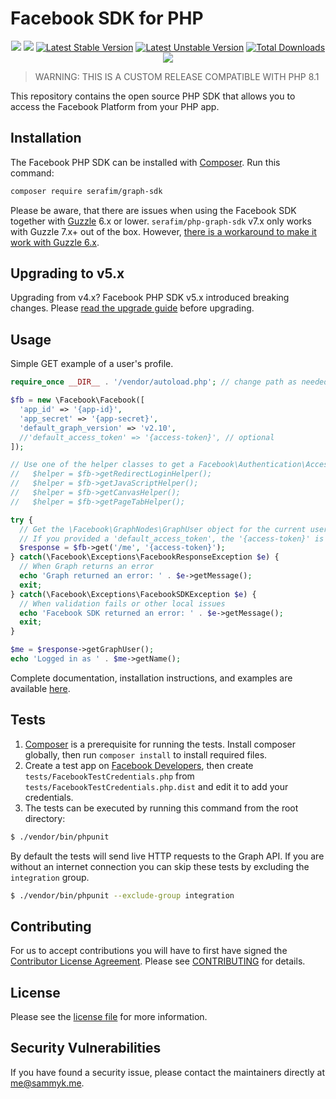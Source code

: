 # Facebook SDK for PHP

<p align="center">
    <a href="https://github.com/SerafimArts/php-graph-sdk/actions"><img src="https://github.com/SerafimArts/php-graph-sdk/workflows/build/badge.svg"></a>
    <a href="https://packagist.org/packages/serafim/graph-sdk"><img src="https://img.shields.io/badge/PHP-8.1.0-ff0140.svg"></a>
    <a href="https://packagist.org/packages/serafim/graph-sdk"><img src="https://poser.pugx.org/serafim/graph-sdk/version" alt="Latest Stable Version"></a>
    <a href="https://packagist.org/packages/serafim/graph-sdk"><img src="https://poser.pugx.org/serafim/graph-sdk/v/unstable" alt="Latest Unstable Version"></a>
    <a href="https://packagist.org/packages/serafim/graph-sdk"><img src="https://poser.pugx.org/serafim/graph-sdk/downloads" alt="Total Downloads"></a>
    <a href="https://raw.githubusercontent.com/SerafimArts/php-graph-sdk/master/LICENSE"><img src="https://poser.pugx.org/serafim/graph-sdk/license"></a>
</p>

> WARNING: THIS IS A CUSTOM RELEASE COMPATIBLE WITH PHP 8.1

This repository contains the open source PHP SDK that allows you to access 
the Facebook Platform from your PHP app.

## Installation

The Facebook PHP SDK can be installed with [Composer](https://getcomposer.org/). 
Run this command:

```sh
composer require serafim/graph-sdk
```

Please be aware, that there are issues when using the Facebook SDK 
together with [Guzzle](https://github.com/guzzle/guzzle) 6.x or lower. 
`serafim/php-graph-sdk` v7.x only works with Guzzle 7.x+ out of the box. 
However, [there is a workaround to make it work with Guzzle 6.x](https://www.sammyk.me/how-to-inject-your-own-http-client-in-the-facebook-php-sdk-v5#writing-a-guzzle-6-http-client-implementation-from-scratch).

## Upgrading to v5.x

Upgrading from v4.x? Facebook PHP SDK v5.x introduced breaking changes. Please [read the upgrade guide](https://www.sammyk.me/upgrading-the-facebook-php-sdk-from-v4-to-v5) before upgrading.

## Usage

Simple GET example of a user's profile.

```php
require_once __DIR__ . '/vendor/autoload.php'; // change path as needed

$fb = new \Facebook\Facebook([
  'app_id' => '{app-id}',
  'app_secret' => '{app-secret}',
  'default_graph_version' => 'v2.10',
  //'default_access_token' => '{access-token}', // optional
]);

// Use one of the helper classes to get a Facebook\Authentication\AccessToken entity.
//   $helper = $fb->getRedirectLoginHelper();
//   $helper = $fb->getJavaScriptHelper();
//   $helper = $fb->getCanvasHelper();
//   $helper = $fb->getPageTabHelper();

try {
  // Get the \Facebook\GraphNodes\GraphUser object for the current user.
  // If you provided a 'default_access_token', the '{access-token}' is optional.
  $response = $fb->get('/me', '{access-token}');
} catch(\Facebook\Exceptions\FacebookResponseException $e) {
  // When Graph returns an error
  echo 'Graph returned an error: ' . $e->getMessage();
  exit;
} catch(\Facebook\Exceptions\FacebookSDKException $e) {
  // When validation fails or other local issues
  echo 'Facebook SDK returned an error: ' . $e->getMessage();
  exit;
}

$me = $response->getGraphUser();
echo 'Logged in as ' . $me->getName();
```

Complete documentation, installation instructions, and examples are available [here](docs/).

## Tests

1. [Composer](https://getcomposer.org/) is a prerequisite for running the tests. Install composer globally, then run `composer install` to install required files.
2. Create a test app on [Facebook Developers](https://developers.facebook.com), then create `tests/FacebookTestCredentials.php` from `tests/FacebookTestCredentials.php.dist` and edit it to add your credentials.
3. The tests can be executed by running this command from the root directory:

```bash
$ ./vendor/bin/phpunit
```

By default the tests will send live HTTP requests to the Graph API. If you are without an internet connection you can skip these tests by excluding the `integration` group.

```bash
$ ./vendor/bin/phpunit --exclude-group integration
```

## Contributing

For us to accept contributions you will have to first have signed the [Contributor License Agreement](https://developers.facebook.com/opensource/cla). Please see [CONTRIBUTING](https://github.com/facebook/php-graph-sdk/blob/master/CONTRIBUTING.md) for details.

## License

Please see the [license file](https://github.com/facebook/php-graph-sdk/blob/master/LICENSE) for more information.

## Security Vulnerabilities

If you have found a security issue, please contact the maintainers directly at [me@sammyk.me](mailto:me@sammyk.me).
